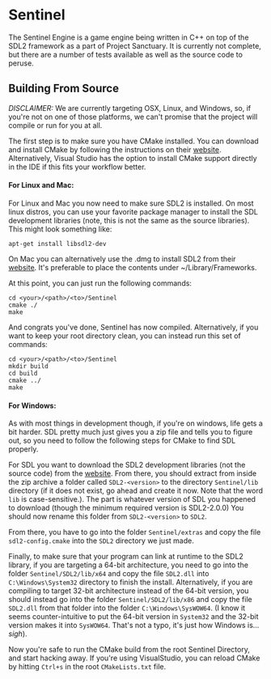 # Sentinel

The Sentinel Engine is a game engine being written in C++ on top of the SDL2 framework as a part of Project Sanctuary. It is currently not complete, but there are a number of tests available as well as the source code to peruse.

## Building From Source

*DISCLAIMER:* We are currently targeting OSX, Linux, and Windows, so, if you're not on one of those platforms, we can't promise that the project will compile or run for you at all.

The first step is to make sure you have CMake installed. You can download and install CMake by following the instructions on their [website](https://cmake.org/). Alternatively, Visual Studio has the option to install CMake support directly in the IDE if this fits your workflow better.

#### For Linux and Mac:

For Linux and Mac you now need to make sure SDL2 is installed. On most linux distros, you can use your favorite package manager to install the SDL development libraries (note, this is not the same as the source libraries). This might look something like:

    apt-get install libsdl2-dev

On Mac you can alternatively use the .dmg to install SDL2 from their [website](https://www.libsdl.org/download-2.0.php).
It's preferable to place the contents under ~/Library/Frameworks.

At this point, you can just run the following commands:

    cd <your>/<path>/<to>/Sentinel
	cmake ./
	make

And congrats you've done, Sentinel has now compiled. Alternatively, if you want to keep your root directory clean, you can instead run this set of commands:

    cd <your>/<path>/<to>/Sentinel
	mkdir build
	cd build
	cmake ../
	make

#### For Windows:

As with most things in development though, if you're on windows, life gets a bit harder. SDL pretty much just gives you a zip file and tells you to figure out, so you need to follow the following steps for CMake to find SDL properly.

For SDL you want to download the SDL2 development libraries (not the source code) from the [website](https://www.libsdl.org/download-2.0.php). From there, you should extract from inside the zip archive a folder called `SDL2-<version>` to the directory `Sentinel/lib` directory (if it does not exist, go ahead and create it now. Note that the word `lib` is case-sensitive.). The <version> part is whatever version of SDL you happened to download (though the minimum required version is SDL2-2.0.0) You should now rename this folder from `SDL2-<version>` to `SDL2`.

From there, you have to go into the folder `Sentinel/extras` and copy the file `sdl2-config.cmake` into the `SDL2` directory we just made.

Finally, to make sure that your program can link at runtime to the SDL2 library, if you are targeting a 64-bit architecture, you need to go into the folder `Sentinel/SDL2/lib/x64` and copy the file `SDL2.dll` into `C:\Windows\System32` directory to finish the install. Alternatively, if you are compiling to target 32-bit architecture instead of the 64-bit version, you should instead go into the folder `Sentinel/SDL2/lib/x86` and copy the file `SDL2.dll` from that folder into the folder `C:\Windows\SysWOW64`. (I know it seems counter-intuitive to put the 64-bit version in `System32` and the 32-bit version makes it into `SysWOW64`. That's not a typo, it's just how Windows is... *sigh*).

Now you're safe to run the CMake build from the root Sentinel Directory, and start hacking away. If you're using VisualStudio, you can reload CMake by hitting `Ctrl+s` in the root `CMakeLists.txt` file.

